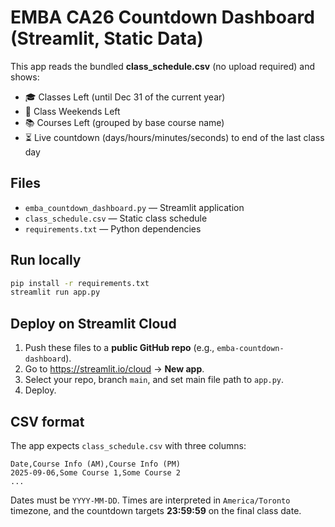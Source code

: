 
# EMBA CA26 Countdown Dashboard (Streamlit, Static Data)

This app reads the bundled **class_schedule.csv** (no upload required) and shows:
- 🎓 Classes Left (until Dec 31 of the current year)
- 📆 Class Weekends Left
- 📚 Courses Left (grouped by base course name)
- ⏳ Live countdown (days/hours/minutes/seconds) to end of the last class day

## Files
- `emba_countdown_dashboard.py` — Streamlit application
- `class_schedule.csv` — Static class schedule
- `requirements.txt` — Python dependencies

## Run locally
```bash
pip install -r requirements.txt
streamlit run app.py
```

## Deploy on Streamlit Cloud
1. Push these files to a **public GitHub repo** (e.g., `emba-countdown-dashboard`).
2. Go to https://streamlit.io/cloud → **New app**.
3. Select your repo, branch `main`, and set main file path to `app.py`.
4. Deploy.

## CSV format
The app expects `class_schedule.csv` with three columns:
```
Date,Course Info (AM),Course Info (PM)
2025-09-06,Some Course 1,Some Course 2
...
```
Dates must be `YYYY-MM-DD`. Times are interpreted in `America/Toronto` timezone, and the countdown targets **23:59:59** on the final class date.
